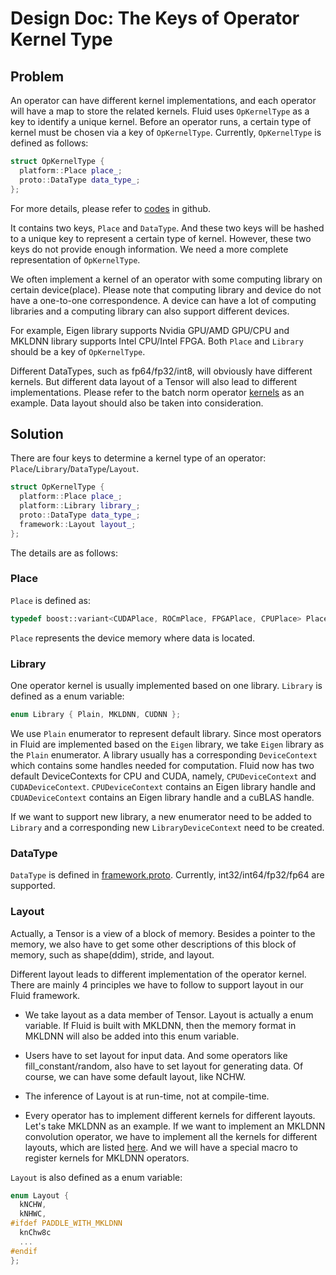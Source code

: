 # Design Doc: The Keys of Operator Kernel Type
## Problem
An operator can have different kernel implementations, and each operator will have a map to store the related kernels. Fluid uses `OpKernelType` as a key to identify a unique kernel. Before an operator runs, a certain type of kernel must be chosen via a key of `OpKernelType`. Currently, `OpKernelType` is defined as follows:

```cpp
struct OpKernelType {
  platform::Place place_;
  proto::DataType data_type_;
};
```
For more details, please refer to [codes](https://github.com/PaddlePaddle/Paddle/blob/2d5ec16bc8a09fb8e0f62c89b116b0cd1d333907/paddle/framework/operator.h#L348-L374) in github.

It contains two keys, `Place` and `DataType`. And these two keys will be hashed to a unique key to represent a certain type of kernel. However, these two keys do not provide enough information. We need a more complete representation of `OpKernelType`.

We often implement a kernel of an operator with some computing library on certain device(place). Please note that computing library and device do not have a one-to-one correspondence. A device can have a lot of computing libraries and a computing library can also support different devices.

For example, Eigen library supports Nvidia GPU/AMD GPU/CPU and MKLDNN library supports Intel CPU/Intel FPGA. Both `Place` and `Library` should be a key of `OpKernelType`.

Different DataTypes, such as fp64/fp32/int8, will obviously have different kernels. But different data layout of a Tensor will also lead to different implementations. Please refer to the batch norm operator [kernels](https://github.com/PaddlePaddle/Paddle/blob/a948fac4d0ad7e0412d373b8aabeb711c2899563/paddle/operators/batch_norm_op.cc#L180-L209) as an example. Data layout should also be taken into consideration.

## Solution

There are four keys to determine a kernel type of an operator: `Place`/`Library`/`DataType`/`Layout`.

```cpp
struct OpKernelType {
  platform::Place place_;
  platform::Library library_;
  proto::DataType data_type_;
  framework::Layout layout_;
};
```

The details are as follows:

### Place

`Place` is defined as:

```cpp
typedef boost::variant<CUDAPlace, ROCmPlace, FPGAPlace, CPUPlace> Place;
```

`Place` represents the device memory where data is located.


### Library

One operator kernel is usually implemented based on one library. `Library` is defined as a enum variable:

```cpp
enum Library { Plain, MKLDNN, CUDNN };
```

We use `Plain` enumerator to represent default library. Since most operators in Fluid are implemented based on the `Eigen` library, we take `Eigen` library as the `Plain` enumerator.
A library usually has a corresponding `DeviceContext` which contains some handles needed for computation. Fluid now has two default DeviceContexts for CPU and CUDA, namely, `CPUDeviceContext` and `CUDADeviceContext`. `CPUDeviceContext` contains an Eigen library handle and `CDUADeviceContext` contains an Eigen library handle and a cuBLAS handle.

If we want to support new library, a new enumerator need to be added to `Library` and a corresponding new `LibraryDeviceContext` need to be created.


### DataType


`DataType` is defined in [framework.proto](https://github.com/PaddlePaddle/Paddle/blob/develop/paddle/framework/framework.proto). Currently, int32/int64/fp32/fp64 are supported.

### Layout

Actually, a Tensor is a view of a block of memory. Besides a pointer to the memory, we also have to get some other descriptions of this block of memory, such as shape(ddim), stride, and layout.

Different layout leads to different implementation of the operator kernel. There are mainly 4 principles we have to follow to support layout in our Fluid framework.

- We take layout as a data member of Tensor. Layout is actually a enum variable. If Fluid is built with MKLDNN, then the memory format in MKLDNN will also be added into this enum variable.

- Users have to set layout for input data. And some operators like fill_constant/random, also have to set layout for generating data. Of course, we can have some default layout, like NCHW.

- The inference of Layout is at run-time, not at compile-time.

- Every operator has to implement different kernels for different layouts. Let's take MKLDNN as an example. If we want to implement an MKLDNN convolution operator, we have to implement all the kernels for different layouts, which are listed [here](http://01org.github.io/mkl-dnn/structmkldnn_1_1memory.html). And we will have a special macro to  register kernels for MKLDNN operators.

`Layout` is also defined as a enum variable:

```cpp
enum Layout {
  kNCHW,
  kNHWC,
#ifdef PADDLE_WITH_MKLDNN
  knChw8c
  ...
#endif
};
```
